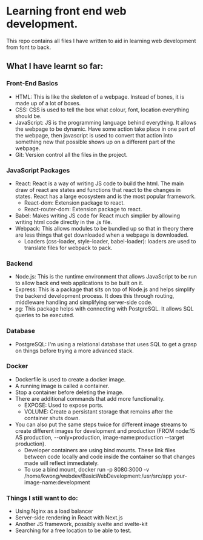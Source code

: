 # Learning front end web development.

This repo contains all files I have written to aid in learning web development from font to back.

## What I have learnt so far:

### Front-End Basics

- HTML: This is like the skeleton of a webpage. Instead of bones, it is made up of a lot of boxes.
- CSS: CSS is used to tell the box what colour, font, location everything should be.
- JavaScript: JS is the programming language behind everything. It allows the webpage to be dynamic. Have some action take place in one part of the webpage, then javascript is used to convert that action into something new that possible shows up on a different part of the webpage.
- Git: Version control all the files in the project.

### JavaScript Packages

- React: React is a way of writing JS code to build the html. The main draw of react are states and functions that react to the changes in states. React has a large ecosystem and is the most popular framework.
  - React-dom: Extension package to react.
  - React-router-dom: Extension package to react.
- Babel: Makes writing JS code for React much simplier by allowing writing html code directly in the .js file.
- Webpack: This allows modules to be bundled up so that in theory there are less things that get downloaded when a webpage is downloaded.
  - Loaders (css-loader, style-loader, babel-loader): loaders are used to translate files for webpack to pack.

### Backend

- Node.js: This is the runtime environment that allows JavaScript to be run to allow back end web applications to be built on it.
- Express: This is a package that sits on top of Node.js and helps simplify the backend development process. It does this through routing, middleware handling and simplifying server-side code.
- pg: This package helps with connecting with PostgreSQL. It allows SQL queries to be executed.

### Database

- PostgreSQL: I'm using a relational database that uses SQL to get a grasp on things before trying a more advanced stack.

### Docker

- Dockerfile is used to create a docker image.
- A running image is called a container.
- Stop a container before deleting the image.
- There are additional commands that add more functionality.
  - EXPOSE: Used to expose ports.
  - VOLUME: Create a persistant storage that remains after the container shuts down.
- You can also put the same steps twice for different image streams to create different images for development and production (FROM node:15 AS production, --only=production, image-name:production --target production).
  - Developer containers are using bind mounts. These link files between code locally and code inside the container so that changes made will reflect immediately.
  - To use a bind mount, docker run -p 8080:3000 -v /home/kwong/webdev/BasicWebDevelopment:/usr/src/app your-image-name:development

### Things I still want to do:

- Using Nginx as a load balancer
- Server-side rendering in React with Next.js
- Another JS framework, possibly svelte and svelte-kit
- Searching for a free location to be able to test.

<!--
DROP TABLE pokemon;

CREATE TABLE pokemon (
  PokedexNumber INT,
  Name VARCHAR(255),
  Form VARCHAR(255),
  Type1 VARCHAR(255),
  Type2 VARCHAR(255),
  Ability1 VARCHAR(255),
  Ability2 VARCHAR(255),
  HiddenAbility VARCHAR(255),
  HP INT,
  Att INT,
  Def INT,
  SpA INT,
  SpD INT,
  Spe INT,
  Height VARCHAR(255),
  Weight VARCHAR(255),
  PokemonImageFilename VARCHAR(255)
  );

\COPY pokemon FROM 'C:/Users/kwong/Desktop/websiteDev/BasicWebDevelopment/public/pokemonAssets/PokemonStats.csv' WITH (FORMAT csv, HEADER true);

psql -h host.docker.internal -p 5432 -U postgres -d postgres

\COPY pokemon FROM '/home/kwong/webdev/BasicWebDevelopment/public/pokemonAssets/PokemonStats.csv' WITH (FORMAT csv, HEADER true);

\l - List out all database
\du - List out all users
-->

<!-- DOCKER
docker build -t docker-test-image:development --target development .
docker build -t docker-test-image:production --target production .
docker run -p 8080:3000 -v /home/kwong/webdev/BasicWebDevelopment:/usr/src/app docker-test-image:development
docker-compose up
 -->
